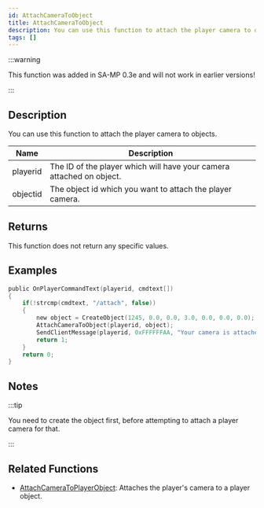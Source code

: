 ```yaml
---
id: AttachCameraToObject
title: AttachCameraToObject
description: You can use this function to attach the player camera to objects.
tags: []
---
```


:::warning

This function was added in SA-MP 0.3e and will not work in earlier versions!

:::

## Description

You can use this function to attach the player camera to objects.

| Name | Description |
| --- | --- |
| playerid | The ID of the player which will have your camera attached on object. |
| objectid | The object id which you want to attach the player camera. |

## Returns

This function does not return any specific values.

## Examples

```c
public OnPlayerCommandText(playerid, cmdtext[])
{
    if(!strcmp(cmdtext, "/attach", false))
    {
        new object = CreateObject(1245, 0.0, 0.0, 3.0, 0.0, 0.0, 0.0);
        AttachCameraToObject(playerid, object);
        SendClientMessage(playerid, 0xFFFFFFAA, "Your camera is attached on object now.");
        return 1;
    }
    return 0;
}
```

## Notes

:::tip

You need to create the object first, before attempting to attach a player camera for that.

:::

## Related Functions

- [AttachCameraToPlayerObject](AttachCameraToPlayerObjecy.md): Attaches the player's camera to a player object.
